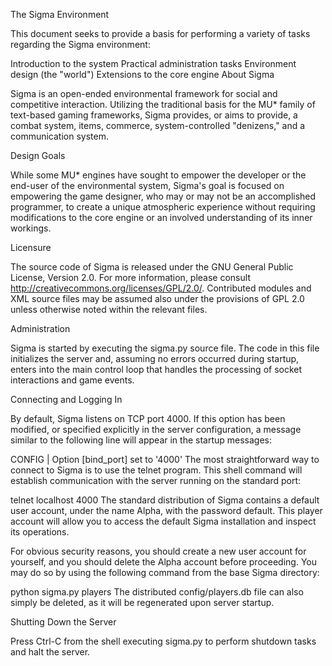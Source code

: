 The Sigma Environment

This document seeks to provide a basis for performing a variety of tasks regarding the Sigma environment:

Introduction to the system
Practical administration tasks
Environment design (the "world")
Extensions to the core engine
About Sigma

Sigma is an open-ended environmental framework for social and competitive interaction. Utilizing the traditional basis for the MU* family of text-based gaming frameworks, Sigma provides, or aims to provide, a combat system, items, commerce, system-controlled "denizens," and a communication system.

Design Goals

While some MU* engines have sought to empower the developer or the end-user of the environmental system, Sigma's goal is focused on empowering the game designer, who may or may not be an accomplished programmer, to create a unique atmospheric experience without requiring modifications to the core engine or an involved understanding of its inner workings.

Licensure

The source code of Sigma is released under the GNU General Public License, Version 2.0. For more information, please consult http://creativecommons.org/licenses/GPL/2.0/. Contributed modules and XML source files may be assumed also under the provisions of GPL 2.0 unless otherwise noted within the relevant files.

Administration

Sigma is started by executing the sigma.py source file. The code in this file initializes the server and, assuming no errors occurred during startup, enters into the main control loop that handles the processing of socket interactions and game events.

Connecting and Logging In

By default, Sigma listens on TCP port 4000. If this option has been modified, or specified explicitly in the server configuration, a message similar to the following line will appear in the startup messages:

CONFIG     | Option [bind_port] set to '4000'
The most straightforward way to connect to Sigma is to use the telnet program. This shell command will establish communication with the server running on the standard port:

telnet localhost 4000
The standard distribution of Sigma contains a default user account, under the name Alpha, with the password default. This player account will allow you to access the default Sigma installation and inspect its operations.

For obvious security reasons, you should create a new user account for yourself, and you should delete the Alpha account before proceeding. You may do so by using the following command from the base Sigma directory:

python sigma.py players
The distributed config/players.db file can also simply be deleted, as it will be regenerated upon server startup.

Shutting Down the Server

Press Ctrl-C from the shell executing sigma.py to perform shutdown tasks and halt the server.